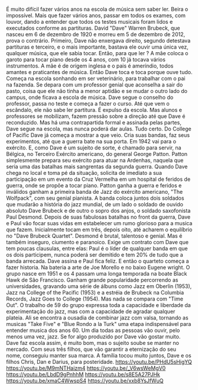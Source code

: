 
É muito difícil fazer vários anos na escola de música sem saber ler. Beira o impossível. Mais que fazer vários anos, passar em todos os exames, com louvor, dando a entender que todos os testes musicais foram lidos e executados conforme as partituras. David "Dave" Warren Brubeck, que nasceu em 6 de dezembro de 1920 e morreu em 5 de dezembro de 2012, prova o contrário. Primeiro, Dave não enxergava direito, segundo detestava partituras e terceiro, e o mais importante, bastava ele ouvir uma única vez, qualquer música, que ele sabia tocar. Então, para que ler ?  A mãe coloca o garoto para tocar piano desde os 4 anos, com 10 já tocava vários instrumentos. A mãe é de origem inglesa e o pais é ameríndio, todos amantes e praticantes de música. Então Dave toca e toca porque ouve tudo. Começa na escola sonhando em ser veterinário, para trabalhar com o pai na fazenda. Se depara com um professor genial que aconselha a sair do pasto, coisa que ele não tinha a menor aptidão e se mudar o outro lado do campus, onde ficava a escola de música. Dave segue o conselho do professor, passa no teste e começa a fazer o curso. Até que vem o escândalo, ele não sabe ler partitura. É expulso da escola. Mas alunos e professores se mobilizam, fazem pressão sobre a direção até que Dave é reconduzido. Mas há uma contrapartida formal e assinada pelas partes, Dave segue na escola, mas nunca poderá dar aulas. Tudo certo. Do College of Pacific Dave já começa a mostrar a que veio. Cria suas bandas, faz seus experimentos, até que a guerra bate na sua porta. Em 1942 vai para o exército. E, como Dave é um sujeito de sorte, é chamado para servir, na Bélgica, no Terceiro Exército americano, do general George Patton. Patton simplesmente prepara seu exército para atuar na Ardenhas, naquela que seria uma das batalhas mais sangrentas da segunda guerra. Quando Dave chega no local e toma pé da situação, solicita de imediato a sua participação em um evento da Cruz Vermelha em um hospital de feridos de guerra, onde se propõe a tocar piano. Patton ganha a guerra e feridos e inválidos ganham a primeira banda de Jazz do exército americano, "The Wolfpack", com seu genial pianista. A banda coloca juntos dois soldados que mudarão a história do jazz mundial, de um lado o soldado de ouvido absoluto Dave Brubeck e de outro o sopro dos anjos, o soldado saxofonista Paul Desmond. Depois de suas fabulosas batalhas no front da guerra, Dave e Paul vão focar suas vidas em estabelecer um rumo glorioso para a musica que fazem. Inicialmente tocam em três, depois oito, até acharem o equilíbrio no "Dave Brubeck Quartet". Desmond é brutal, talentoso e genial. Mas é também inseguro, ciumento e  paranoico. Exige um contrato com Dave que tem poucas clausulas, entre elas: Paul é o líder de qualquer banda em que os dois participem, nunca poderá ser demitido e tem 20% de tudo que a banda arrecada. Dave assina e Paul fica feliz.  E então o quarteto começa a fazer historia. Na bateria a arte de Joe Morello e no baixo Eugene wright. O grupo nasce em 1951 e os 4 passam uma longa temporada na boate Black Hawk de São Francisco.  Ganham grande popularidade percorrendo as universidades, gravando uma série de álbuns como Jazz em Oberlin (1953), Jazz na College of the Pacific (1953) e a estréia de Brubeck na Columbia Records, Jazz Goes to College (1954). 
Mas nada se compara com "Time Out". O trabalho de 59 do grupo expressa toda a capacidade e liberdade da experimentação do jazz, mas com a capacidade de agradar qualquer plateia. Ali se encontra a ousadia de combinar jazz com valsa, tornando as musicas "Take Five" e "Blue Rondo a la Turk" uma etapa indispensável para entender musica dos anos 60. Um dia todas as pessoas vão ouvir, pelo menos uma vez, jazz. Se for algo produzido por Dave vão gostar muito.  Dave faz escola assim, é muito bom, mas o sujeito soube se manter no mercado. Com seus três filhos, que vão garantir a eternização do seu nome, conseguiu manter sua marca. A família tocou muito juntos, Dave e os filhos Chris, Dan e Darius, para posteridade. 
https://youtu.be/PHdU5sHigYQ 
https://youtu.be/M9mNTHaizm4 
https://youtu.be/_V6wsWeMgV0 
https://youtu.be/LbdD9gPnhhM 
https://youtu.be/s8E5A27PJHk 
https://youtu.be/xmaC4WwspS4 
https://youtu.be/xxb8YsJfWuQ
